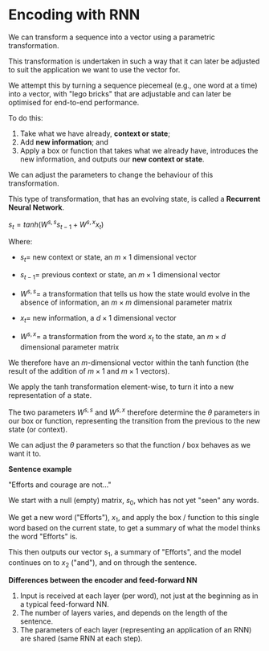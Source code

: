 # Encoding with RNN

We can transform a sequence into a vector using a parametric transformation.

This transformation is undertaken in such a way that it can later be adjusted to suit the application we want to use the vector for.

We attempt this by turning a sequence piecemeal (e.g., one word at a time) into a vector, with "lego bricks" that are adjustable and can later be optimised for end-to-end performance.

To do this:

1. Take what we have already, **context or state**;
2. Add **new information**; and
3. Apply a box or function that takes what we already have, introduces the new information, and outputs our **new context or state**.

We can adjust the parameters to change the behaviour of this transformation.

This type of transformation, that has an evolving state, is called a **Recurrent Neural Network**.

$s_t = tanh(W^{s,s}s_{t-1} + W^{s,x}x_t)$

Where:

- $s_t =$ new context or state, an $m \times 1$ dimensional vector

- $s_{t-1} =$ previous context or state, an $m \times 1$ dimensional vector

- $W^{s,s} =$ a transformation that tells us how the state would evolve in the absence of information, an $m \times m$ dimensional parameter matrix

- $x_t =$ new information, a $d \times 1$ dimensional vector

- $W^{s,x} =$ a transformation from the word $x_t$ to the state, an $m \times d$ dimensional parameter matrix

We therefore have an $m$-dimensional vector within the tanh function (the result of the addition of $m \times 1$ and $m \times 1$ vectors).

We apply the tanh transformation element-wise, to turn it into a new representation of a state.

The two parameters $W^{s,s}$ and $W^{s,x}$ therefore determine the $θ$ parameters in our box or function, representing the transition from the previous to the new state (or context).

We can adjust the $θ$ parameters so that the function / box behaves as we want it to.

**Sentence example**

"Efforts and courage are not..."

We start with a null (empty) matrix, $s_0$, which has not yet "seen" any words.

We get a new word ("Efforts"), $x_1$, and apply the box / function to this single word based on the current state, to get a summary of what the model thinks the word "Efforts" is.

This then outputs our vector $s_1$, a summary of "Efforts", and the model continues on to $x_2$ ("and"), and on through the sentence.

**Differences between the encoder and feed-forward NN**

1. Input is received at each layer (per word), not just at the beginning as in a typical feed-forward NN.
2. The number of layers varies, and depends on the length of the sentence.
3. The parameters of each layer (representing an application of an RNN) are shared (same RNN at each step).
